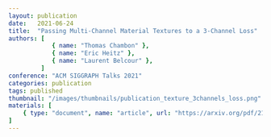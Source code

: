 ```yaml
---
layout: publication
date:   2021-06-24
title:  "Passing Multi-Channel Material Textures to a 3-Channel Loss"
authors: [
            { name: "Thomas Chambon" },
            { name: "Eric Heitz" },
            { name: "Laurent Belcour" },
         ]
conference: "ACM SIGGRAPH Talks 2021"
categories: publication
tags: published
thumbnail: "/images/thumbnails/publication_texture_3channels_loss.png"
materials: [
	{ type: "document", name: "article", url: "https://arxiv.org/pdf/2105.13012" },
]
---
```


<!-- With the `url_outside` tag, I can reference an outside blog / website -->
